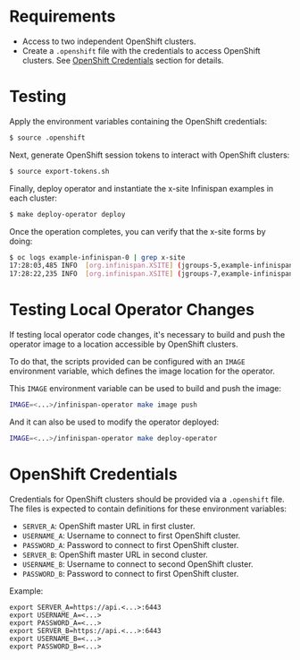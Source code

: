 # Requirements

* Access to two independent OpenShift clusters.
* Create a `.openshift` file with the credentials to access OpenShift clusters.
See [OpenShift Credentials](#openshift-credentials) section for details.

# Testing

Apply the environment variables containing the OpenShift credentials:

```bash
$ source .openshift
```

Next, generate OpenShift session tokens to interact with OpenShift clusters:

```bash
$ source export-tokens.sh
```

Finally, deploy operator and instantiate the x-site Infinispan examples in each cluster:

```bash
$ make deploy-operator deploy
```

Once the operation completes, you can verify that the x-site forms by doing:

```bash
$ oc logs example-infinispan-0 | grep x-site
17:28:03,485 INFO  [org.infinispan.XSITE] (jgroups-5,example-infinispan-0-7160) ISPN000439: Received new x-site view: [SiteB]
17:28:22,235 INFO  [org.infinispan.XSITE] (jgroups-7,example-infinispan-0-7160) ISPN000439: Received new x-site view: [SiteB, SiteA]
```

# Testing Local Operator Changes

If testing local operator code changes,
it's necessary to build and push the operator image to a location accessible by OpenShift clusters.

To do that, 
the scripts provided can be configured with an `IMAGE` environment variable,
which defines the image location for the operator.

This `IMAGE` environment variable can be used to build and push the image:

```bash
IMAGE=<...>/infinispan-operator make image push
```

And it can also be used to modify the operator deployed:

```bash
IMAGE=<...>/infinispan-operator make deploy-operator
```

# OpenShift Credentials

Credentials for OpenShift clusters should be provided via a `.openshift` file.
The files is expected to contain definitions for these environment variables:

* `SERVER_A`: OpenShift master URL in first cluster.
* `USERNAME_A`: Username to connect to first OpenShift cluster.
* `PASSWORD_A`: Password to connect to first OpenShift cluster.
* `SERVER_B`: OpenShift master URL in second cluster.
* `USERNAME_B`: Username to connect to second OpenShift cluster.
* `PASSWORD_B`: Password to connect to first OpenShift cluster.

Example:

```
export SERVER_A=https://api.<...>:6443
export USERNAME_A=<...>
export PASSWORD_A=<...>
export SERVER_B=https://api.<...>:6443
export USERNAME_B=<...>
export PASSWORD_B=<...>
```
